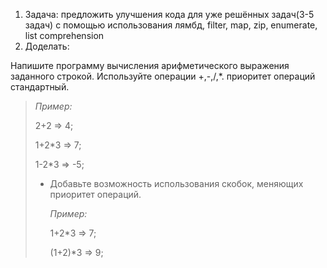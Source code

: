 1. Задача: предложить улучшения кода для уже решённых задач(3-5 задач) c помощью использования лямбд, filter, map, zip,
   enumerate, list comprehension
3. Доделать:

Напишите программу вычисления арифметического выражения заданного строкой. Используйте операции +,-,/,*. приоритет
операций стандартный.

> *Пример:*
>
>2+2 => 4;
>
>1+2*3 => 7;
>
>1-2*3 => -5;
>
>- Добавьте возможность использования скобок, меняющих приоритет операций.
   >
   >    *Пример:*
   >
   >    1+2*3 => 7;
   >
   >    (1+2)*3 => 9;